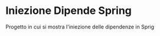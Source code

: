 Iniezione Dipende Spring
============================

Progetto in cui si mostra l'iniezione delle dipendenze in Sprig
